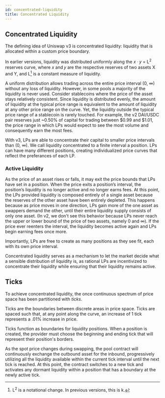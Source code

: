```yaml
---
id: concentrated-liquidity
title: Concentrated Liquidity
---
```

## Concentrated Liquidity

The defining idea of Uniswap v3 is concentrated liquidity: liquidity that is allocated within a custom price boundary.

In earlier versions, liquidity was distributed uniformly along the 𝑥 · 𝑦 = L<sup>2</sup> reserves curve, where 𝑥 and 𝑦 are the respective reserves of two assets X and Y, and L[^1] is a constant measure of liquidity. 

A uniform distribution allows trading across the entire price interval (0, ∞) without any loss of liquidity. However, in some pools a majority of the liquidity is never used. Consider stablecoins where the price of the asset stays relatively consistent. Since liquidity is distributed evenly, the amount of liquidity at the typical price range is equivalent to the amount of liquidity at any other price range on the curve. Yet, the liquidity outside the typical price range of a stablecoin is rarely touched. For example, the v2 DAI/USDC pair reserves just ~0.50% of capital for trading between $0.99 and $1.01, the price range in which LPs would expect to see the most volume and consequently earn the most fees.

With v3, LPs are able to concentrate their capital to smaller price intervals than (0, ∞). We call liquidity concentrated to a finite interval a position. LPs can have many different positions, creating individualized price curves that reflect the preferances of each LP.
 
### Active Liquidity

As the price of an asset rises or falls, it may exit the price bounds that LPs have set in a position. When the price exits a position’s interval, the position’s liquidity is no longer active and no longer earns fees. At this point, the LPs provided liquidity is composed entirely of a single asset because the reserves of the other asset have been entirely depleted. This happens because as price moves in one direction, LPs gain more of the one asset as swappers demand the other, until their entire liquidity supply consists of only one asset. (In v2, we don't see this behavior because LPs never reach the upper or lower bound of the price of two assets, namely 0 and ∞). If the price ever reenters the interval, the liquidity becomes active again and LPs begin earning fees once more.

Importantly, LPs are free to create as many positions as they see fit, each with its own price interval.

Concentrated liquidity serves as a mechanism to let the market decide what a sensible distribution of liquidity is, as rational LPs are incentivized to concentrate their liquidity while ensuring that their liquidity remains active.

 ## Ticks

To achieve concentrated liquidity, the once continuous spectrum of price space has been partitioned with *ticks*.

Ticks are the boundaries between discrete areas in price space. Ticks are spaced such that, at any point along the curve, an increase of 1 tick represents a .01% increase in price.

Ticks function as boundaries for liquidity positions. When a position is created, the provider must choose the beginning and ending tick that will represent their position's borders. 

As the spot price changes during swapping, the pool contract will continuously exchange the outbound asset for the inbound, progressively utilizing all the liquidity available within the current tick interval until the next tick is reached. At this point, the contract switches to a new tick and activates any dormant liquidity within a position that has a boundary at the newly active tick.

[^1]: L<sup>2</sup> is a notational change. In previous versions, this is k.